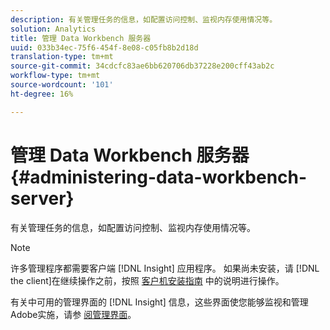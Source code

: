 ```yaml
---
description: 有关管理任务的信息，如配置访问控制、监视内存使用情况等。
solution: Analytics
title: 管理 Data Workbench 服务器
uuid: 033b34ec-75f6-454f-8e08-c05fb8b2d18d
translation-type: tm+mt
source-git-commit: 34cdcfc83ae6bb620706db37228e200cff43ab2c
workflow-type: tm+mt
source-wordcount: '101'
ht-degree: 16%

---
```



# 管理 Data Workbench 服务器{#administering-data-workbench-server}

有关管理任务的信息，如配置访问控制、监视内存使用情况等。

>[!NOTE]
>
>许多管理程序都需要客户端 [!DNL Insight] 应用程序。 如果尚未安装，请 [!DNL the client]在继续操作之前，按照 [客户机安装指南](https://docs.adobe.com/content/help/zh-Hans/data-workbench/using/install/c-data-workbench-client-install.html) 中的说明进行操作。

有关中可用的管理界面的 [!DNL Insight] 信息，这些界面使您能够监视和管理Adobe实施，请参 [阅管理界面](https://docs.adobe.com/content/help/en/data-workbench/using/client/t-open-ins.html#Administrative_Interfaces)。
